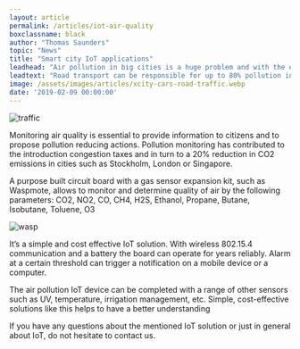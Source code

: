 ```yaml
---
layout: article
permalink: /articles/iot-air-quality
boxclassname: black
author: "Thomas Saunders"
topic: "News"
title: "Smart city IoT applications"
leadhead: "Air pollution in big cities is a huge problem and with the ever growing number of cars it’s getting worse each year."
leadtext: "Road transport can be responsible for up to 80% pollution in urban areas. To put this in perspective each liter of fuel burnt is issuing up to 2 kg of CO2. If one’s daily average round trip is 20 km that equals roughly 1.5 tonnes of CO2 emission a year."
image: /assets/images/articles/xcity-cars-road-traffic.webp
date: '2019-02-09 00:00:00'
---
```


<div class="arttext">
<img src="/assets/images/articles/xcity-cars-road-traffic.webp" alt="traffic" />
   <p>Monitoring air quality is essential to provide information to citizens and to propose pollution reducing actions. Pollution monitoring has contributed to the introduction congestion taxes and in turn to a 20% reduction in CO2 emissions in cities such as Stockholm, London or Singapore. </p>
<p>A purpose built circuit board with a gas sensor expansion kit, such as Waspmote, allows to monitor and determine quality of air by the following parameters: CO2, NO2, CO, CH4, H2S, Ethanol, Propane, Butane, Isobutane, Toluene, O3</p>
<p><img src="/assets/images/articles/waspmote_detalle.webp" alt="wasp" /></p>
<p>It’s a simple and cost effective IoT solution. With wireless 802.15.4 communication and a battery the board can operate for years reliably. Alarm at a certain threshold can trigger a notification on a mobile device or a computer.</p>
<p>The air pollution IoT device can be completed with a range of other sensors such as UV, temperature, irrigation management, etc. Simple, cost-effective solutions like this helps to have a better understanding</p>
<p>If you have any questions about the mentioned IoT solution or just in general about IoT, do not hesitate to contact us. </p>

</div>